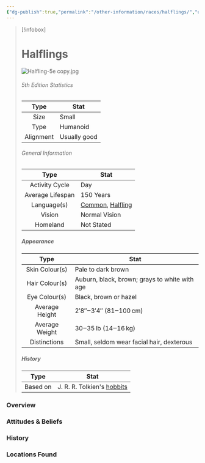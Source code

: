 ```yaml
---
{"dg-publish":true,"permalink":"/other-information/races/halflings/","updated":"2025-02-08T16:13:37.464+00:00"}
---
```



 >[!infobox]
> 
> #  Halflings
> ![Halfling-5e copy.jpg](/img/user/Admin/Attachments/Halfling-5e%20copy.jpg)
> ###### 5th Edition Statistics
> 
>  Type | Stat |
> :----: | --- |
>  Size | Small |
>  Type | Humanoid |
>  Alignment | Usually good |
>  
> ###### General Information
> Type | Stat |
>  :----: | --- |
>  Activity Cycle | Day |
>  Average Lifespan | 150 Years |
>  Language(s) | [Common](https://forgottenrealms.fandom.com/wiki/Common "Common"), [Halfling](https://forgottenrealms.fandom.com/wiki/Halfling_language "Halfling language")|
>  Vision | Normal Vision |
>  Homeland | Not Stated |
>
>##### Appearance
> Type | Stat |
>  :----: | --- |
>  Skin Colour(s) | Pale to dark brown |
>  Hair Colour(s) | Auburn, black, brown; grays to white with age |
>  Eye Colour(s) | Black, brown or hazel |
>  Average Height | 2′8″‒3′4″ (81‒100 cm) |
>  Average Weight | 30‒35 lb (14‒16 kg) |
>  Distinctions | Small, seldom wear facial hair, dexterous |
>
>##### History
>Type | Stat |
>  :----: | --- |
>  Based on | J. R. R. Tolkien's [hobbits](https://en.wikipedia.org/wiki/en:Halfling "wikipedia:en:Halfling") |

### Overview


### Attitudes & Beliefs


### History


### Locations Found

